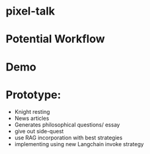 # pixel-talk

# Potential Workflow

# Demo

# Prototype:
- Knight resting
- News articles
- Generates philosophical questions/ essay
- give out side-quest
- use RAG incorporation with best strategies
- implementing using new Langchain invoke strategy
